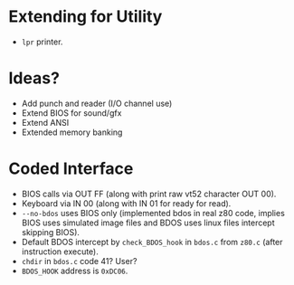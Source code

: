 # Extending for Utility
* `lpr` printer.

# Ideas?
* Add punch and reader (I/O channel use)
* Extend BIOS for sound/gfx
* Extend ANSI
* Extended memory banking

# Coded Interface
* BIOS calls via OUT FF (along with print raw vt52 character OUT 00).
* Keyboard via IN 00 (along with IN 01 for ready for read).
* `--no-bdos` uses BIOS only (implemented bdos in real z80 code, implies BIOS uses simulated image files and BDOS uses linux files intercept skipping BIOS).
* Default BDOS intercept by `check_BDOS_hook` in `bdos.c` from `z80.c` (after instruction execute).
* `chdir` in `bdos.c` code 41? User?
* `BDOS_HOOK` address is `0xDC06`.

